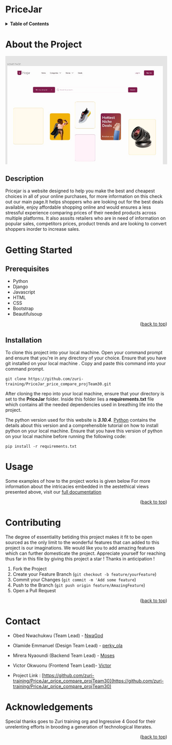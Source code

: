 <div id = "top"></div>

# PriceJar

<!-- TABLE OF CONTENTS -->
<details>
  <summary><strong>Table of Contents</strong></summary>
  <ol>
    <li>
      <a href="#about-the-project">About the Project</a>
      <ul>
        <li><a href="#description">Description</a></li>
      </ul>
    </li>
    <li>
      <a href="#getting-started">Getting Started</a>
      <ul>
        <li><a href="#prerequisites">Prerequisites</a></li>
        <li><a href="#installation">Installation</a></li>
      </ul>
    </li>
    <li><a href="#usage">Usage</a></li>
    <li><a href="#contributing">Contributing</a></li>
    <li><a href="#contact">Contact</a></li>
    <li><a href="#acknowledgments">Acknowledgments</a></li>
  </ol>
</details>

# About the Project
![Home](https://github.com/zuri-training/PriceJar_price_compare_projTeam30/blob/main/homepage.JPG)
## Description 
Pricejar is a website designed to help you make the best and cheapest choices in all of your online purchases, for more information on this check out our main page.It helps shoppers who are looking out for the best deals available, enjoy affordable shopping online and would ensures a less stressful experience comparing prices of their needed products across multiple platforms.
It also asssits retailers who are in need of information on popular sales, competitors prices, product trends and are looking to convert shoppers inorder to increase sales. 

# Getting Started
## Prerequisites
 - Python
 - Django
 - Javascript
 - HTML
 - CSS
 - Bootstrap
 - Beautifulsoup
 
 <p align="right">(<a href="#top">back to top</a>)</p>
 
## Installation
To clone this project into your local machine. Open your command prompt and ensure that you're in any directory of your choice. Ensure that you have git installed on your local machine . Copy and paste this command into your command prompt. 
```
git clone https://github.com/zuri-training/PriceJar_price_compare_projTeam30.git
```
After cloning the repo into your local machine, ensure that your directory is set to the **PriceJar**  folder. Inside this folder lies a **requirements.txt** file which contains all the needed dependencies used in breathing life into the project. 

The python version used for this website is **_3.10.4_**. [Python](www.python.org/downloads) contains the details about this version and a comprehensible tutorial on how to install python on your local machine. Ensure that you have this version of python on your local machine before running the following code: 

```
pip install -r requirements.txt
```
# Usage
Some examples of how to the project works is given below 
For more information about the intricacies embedded in the aestethical views presented above, visit our [full documentation ](https://docs.google.com/document/d/10J00hqO47xMX0zim5sT4b4InULSyD2A4T1RIMesly-A/edit)

<p align="right">(<a href="#top">back to top</a>)</p>

# Contributing 
The degree of essentiality betiding this project makes it fit to be open sourced as the only limit to the wonderful features that can added to this project is our imaginations. We would like you to add amazing features which can further domesticate the project. Appreciate yourself for reaching thus far in this file by giving this project a star ! Thanks in anticipation !
 
1. Fork the Project
2. Create your Feature Branch (`git checkout -b feature/yourFeature`)
3. Commit your Changes (`git commit -m 'Add some feature`)
4. Push to the Branch (`git push origin feature/AmazingFeature`)
5. Open a Pull Request

<p align="right">(<a href="#top">back to top</a>)</p>

# Contact 
 - Obed Nwachukwu (Team Lead) - [NwaGod](twitter.com/NwaGod)
 - Olamide Emmanuel (Design Team Lead) - [perky_ola](twitter.come/perky_ola)
 - Mirera Nyaoundi  (Backend Team Lead) - [Moses](twitter.com/moses)
 - Victor Okwuonu   (Frontend Team Lead)- [Victor](twitter.com/victor)

 - Project Link : [https://github.com/zuri-training/PriceJar_price_compare_projTeam30](https://github.com/zuri-training/PriceJar_price_compare_projTeam30)

# Acknowledgements 
Special thanks goes to Zuri training org and Ingressive 4 Good for their unrelenting efforts in brooding a generation of technological literates. 
<p align="right">(<a href="#top">back to top</a>)</p>
